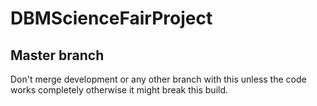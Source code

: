 # DBMScienceFairProject

## Master branch

Don't merge development or any other branch with this unless the code works completely otherwise it might break this build.
